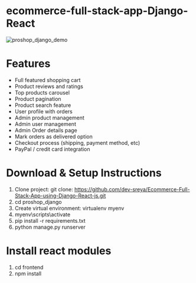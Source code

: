 # ecommerce-full-stack-app-Django-React

 ![proshop_django_demo](https://github.com/user-attachments/assets/d006161e-367f-4ec7-b786-b98f171e0fef)
 
# Features  

- Full featured shopping cart
- Product reviews and ratings
- Top products carousel
- Product pagination
- Product search feature
- User profile with orders
- Admin product management
- Admin user management
- Admin Order details page
- Mark orders as delivered option
- Checkout process (shipping, payment method, etc)
- PayPal / credit card integration

# Download & Setup Instructions

1. Clone project: git clone: https://github.com/dev-sreya/Ecommerce-Full-Stack-App-using-Django-React-js.git
2. cd proshop_django
3. Create virtual environment: virtualenv myenv
4. myenv\scripts\activate
5. pip install -r requirements.txt
6. python manage.py runserver

# Install react modules
1. cd frontend
2. npm install


